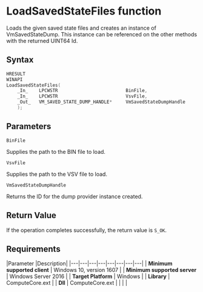 # LoadSavedStateFiles function

Loads the given saved state files and creates an instance of VmSavedStateDump. This instance can be referenced on the other methods with the returned UINT64 Id. 

## Syntax

```C
HRESULT 
WINAPI 
LoadSavedStateFiles( 
    _In_    LPCWSTR                         BinFile, 
    _In_    LPCWSTR                         VsvFile, 
    _Out_   VM_SAVED_STATE_DUMP_HANDLE*     VmSavedStateDumpHandle 
    ); 
```

## Parameters

`BinFile`

Supplies the path to the BIN file to load.

`VsvFile`

Supplies the path to the VSV file to load.

`VmSavedStateDumpHandle`

Returns the ID for the dump provider instance created.

## Return Value

If the operation completes successfully, the return value is `S_OK`.

## Requirements

|Parameter     |Description|
|---|---|---|---|---|---|---|---| 
| **Minimum supported client** | Windows 10, version 1607 |
| **Minimum supported server** | Windows Server 2016 |
| **Target Platform** | Windows |
| **Library** | ComputeCore.ext |
| **Dll** | ComputeCore.ext |
|    |    | 